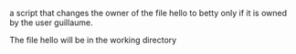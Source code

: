 a script that changes the owner of the file hello to betty only if it is owned by the user guillaume.

The file hello will be in the working directory
